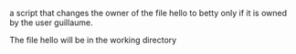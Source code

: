 a script that changes the owner of the file hello to betty only if it is owned by the user guillaume.

The file hello will be in the working directory
